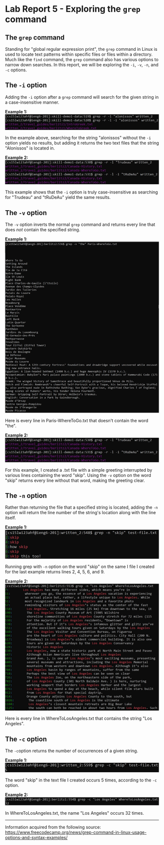 # Lab Report 5 - Exploring the `grep` command

## The `grep` command
Standing for "global regular expression print", the `grep` command in Linux is used to locate text patterns within specific files or files within a directory. 
Much like the `find` command, the `grep` command also has various options to narrow down searches. In this report, we will be exploring the `-i`, `-v`, `-n`, 
and `-c` options.

## The `-i` option
Adding the `-i` option after a `grep` command will search for the given string in a case-insensitive manner.

__Example 1:__
![Image](i1.jpg)

In the example above, searching for the string "alonissos" without the `-i` option yields no results, but adding it returns the two text files that the string "Alonissos" is located in.

__Example 2:__
![Image](i2.jpg)

This example shows that the `-i` option is truly case-insensitive as searching for "Trudeau" and "tRuDeAu" yield the same results.

## The `-v` option
The `-v` option inverts the normal `grep` command and returns every line that does *not* contain the specified string.

__Example 1:__
![Image](v1.jpg)

Here is every line in Paris-WhereToGo.txt that doesn't contain the word "the".

__Example 2:__
![Image](i2.jpg)

For this example, I created a .txt file with a simple greeting interrupted by various lines containing the word "skip". Using the `-v` option on the word "skip" returns every line without that word, making the greeting clear.

## The `-n` option
Rather than returning the file that a specified string is located, adding the `-n` option will return the line number of the string's location along with the line itself.

__Example 1:__
![Image](n1.jpg)

Running grep with `-n` option on the word "skip" on the same I file I created for the last example returns lines 2, 4, 5, 6, and 9.

__Example 2:__
![Image](n2.jpg)

Here is every line in WhereToLosAngeles.txt that contains the string "Los Angeles".

## The `-c` option
The `-c`option returns the number of occurrences of a given string.

__Example 1:__
![Image](c2.jpg)

The word "skip" in the text file I created occurs 5 times, according to the `-c` option.

__Example 2:__
![Image](c1.jpg)

In WhereToLosAngeles.txt, the name "Los Angeles" occurs 32 times.

____________________________________________________________________________________________________________________________________________________________
Information acquired from the following source: https://www.freecodecamp.org/news/grep-command-in-linux-usage-options-and-syntax-examples/
